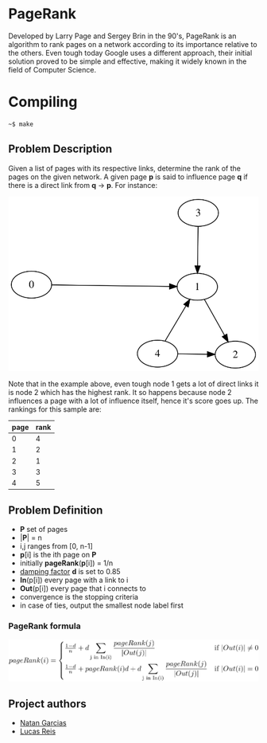 # PageRank
Developed by Larry Page and Sergey Brin in the 90's, PageRank is an algorithm to rank pages on a network according to its importance relative to the others. Even tough today Google uses a different approach, their initial solution proved to be simple and effective, making it widely known in the field of Computer Science.

# Compiling
```bash
~$ make
```

## Problem Description
Given a list of pages with its respective links, determine the rank of the pages on the given network. A given page **p** is said to influence page **q** if there is a direct link from **q** -> **p**. For instance:
<p align="center">
<img src="https://raw.githubusercontent.com/NatanGarcias/Page_Rank/master/assets/sample.svg?token=ADE4HTXEYFIR4T7U2C3S2RC6YMU26">
</p>
Note that in the example above, even tough node 1 gets a lot of direct links it is node 2 which has the highest rank. It so happens because node 2 influences a page with a lot of influence itself, hence it's score goes up. The rankings for this sample are:


page  |  rank
----- | -----
0| 4
1 | 2
2 | 1
3 | 3
4 | 5

## Problem Definition
- **P** set of pages
- |**P**| = n
- i,j ranges from [0, n-1]
- **p**[i] is the ith page on **P**
- initially **pageRank**(**p**[i]) = 1/n
- [damping factor](https://en.wikipedia.org/wiki/PageRank#Damping_factor) **d** is set to 0.85
- **In**(p[i]) every page with a link to i
- **Out**(p[i]) every page that i connects to
- convergence is the stopping criteria
- in case of ties, output the smallest node label first

### PageRank formula

![PageRank Formula](https://raw.githubusercontent.com/NatanGarcias/Page_Rank/master/assets/pgRank.png?token=ADE4HTTGCOOUA5L4WVWJOW26YMSQM)


## Project authors
* [Natan Garcias](https://github.com/NatanGarcias) 
* [Lucas Reis](https://github.com/lucas-t-reis)
